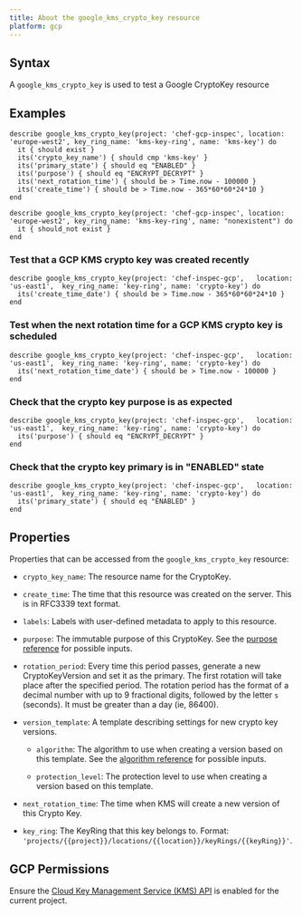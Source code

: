 ```yaml
---
title: About the google_kms_crypto_key resource
platform: gcp
---
```


## Syntax
A `google_kms_crypto_key` is used to test a Google CryptoKey resource

## Examples
```
describe google_kms_crypto_key(project: 'chef-gcp-inspec', location: 'europe-west2', key_ring_name: 'kms-key-ring', name: 'kms-key') do
  it { should exist }
  its('crypto_key_name') { should cmp 'kms-key' }
  its('primary_state') { should eq "ENABLED" }
  its('purpose') { should eq "ENCRYPT_DECRYPT" }
  its('next_rotation_time') { should be > Time.now - 100000 }
  its('create_time') { should be > Time.now - 365*60*60*24*10 }
end

describe google_kms_crypto_key(project: 'chef-gcp-inspec', location: 'europe-west2', key_ring_name: 'kms-key-ring', name: "nonexistent") do
  it { should_not exist }
end
```

### Test that a GCP KMS crypto key was created recently

    describe google_kms_crypto_key(project: 'chef-inspec-gcp',   location: 'us-east1',  key_ring_name: 'key-ring', name: 'crypto-key') do
      its('create_time_date') { should be > Time.now - 365*60*60*24*10 }
    end

### Test when the next rotation time for a GCP KMS crypto key is scheduled

    describe google_kms_crypto_key(project: 'chef-inspec-gcp',   location: 'us-east1',  key_ring_name: 'key-ring', name: 'crypto-key') do
      its('next_rotation_time_date') { should be > Time.now - 100000 }
    end
    
### Check that the crypto key purpose is as expected
    
    describe google_kms_crypto_key(project: 'chef-inspec-gcp',   location: 'us-east1',  key_ring_name: 'key-ring', name: 'crypto-key') do
      its('purpose') { should eq "ENCRYPT_DECRYPT" }
    end

### Check that the crypto key primary is in "ENABLED" state
    
    describe google_kms_crypto_key(project: 'chef-inspec-gcp',   location: 'us-east1',  key_ring_name: 'key-ring', name: 'crypto-key') do
      its('primary_state') { should eq "ENABLED" }
    end

## Properties
Properties that can be accessed from the `google_kms_crypto_key` resource:


  * `crypto_key_name`: The resource name for the CryptoKey.

  * `create_time`: The time that this resource was created on the server. This is in RFC3339 text format.

  * `labels`: Labels with user-defined metadata to apply to this resource.

  * `purpose`: The immutable purpose of this CryptoKey. See the [purpose reference](https://cloud.google.com/kms/docs/reference/rest/v1/projects.locations.keyRings.cryptoKeys#CryptoKeyPurpose) for possible inputs.

  * `rotation_period`: Every time this period passes, generate a new CryptoKeyVersion and set it as the primary. The first rotation will take place after the specified period. The rotation period has the format of a decimal number with up to 9 fractional digits, followed by the letter `s` (seconds). It must be greater than a day (ie, 86400).

  * `version_template`: A template describing settings for new crypto key versions.

    * `algorithm`: The algorithm to use when creating a version based on this template. See the [algorithm reference](https://cloud.google.com/kms/docs/reference/rest/v1/CryptoKeyVersionAlgorithm) for possible inputs.

    * `protection_level`: The protection level to use when creating a version based on this template.

  * `next_rotation_time`: The time when KMS will create a new version of this Crypto Key.

  * `key_ring`: The KeyRing that this key belongs to. Format: `'projects/{{project}}/locations/{{location}}/keyRings/{{keyRing}}'`.


## GCP Permissions

Ensure the [Cloud Key Management Service (KMS) API](https://console.cloud.google.com/apis/library/cloudkms.googleapis.com/) is enabled for the current project.
